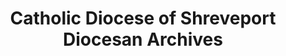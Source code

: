 ---
layout: repo
title: "Catholic Diocese of Shreveport Diocesan Archives"
id: 25550
permalink: repos/25550/
---